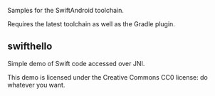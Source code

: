 Samples for the SwiftAndroid toolchain.

Requires the latest toolchain as well as the Gradle plugin.

## swifthello

Simple demo of Swift code accessed over JNI.

This demo is licensed under the Creative Commons CC0 license:
do whatever you want.
